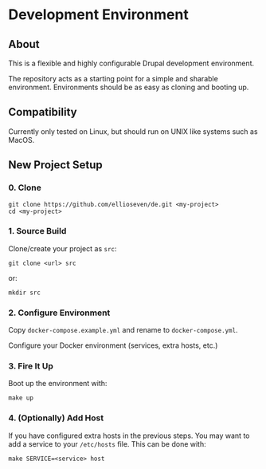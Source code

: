 # Development Environment

## About

This is a flexible and highly configurable Drupal development environment.

The repository acts as a starting point for a simple and sharable environment.
Environments should be as easy as cloning and booting up.

## Compatibility

Currently only tested on Linux, but should run on UNIX like systems such as
MacOS.

## New Project Setup

### 0. Clone

```
git clone https://github.com/ellioseven/de.git <my-project>
cd <my-project>
```

### 1. Source Build

Clone/create your project as `src`:

```
git clone <url> src
```

or:

```
mkdir src
```

### 2. Configure Environment

Copy `docker-compose.example.yml` and rename to `docker-compose.yml`.

Configure your Docker environment (services, extra hosts, etc.)

### 3. Fire It Up

Boot up the environment with:

```
make up
```

### 4. (Optionally) Add Host

If you have configured extra hosts in the previous steps. You may want to add
a service to your `/etc/hosts` file. This can be done with:

```
make SERVICE=<service> host
```
